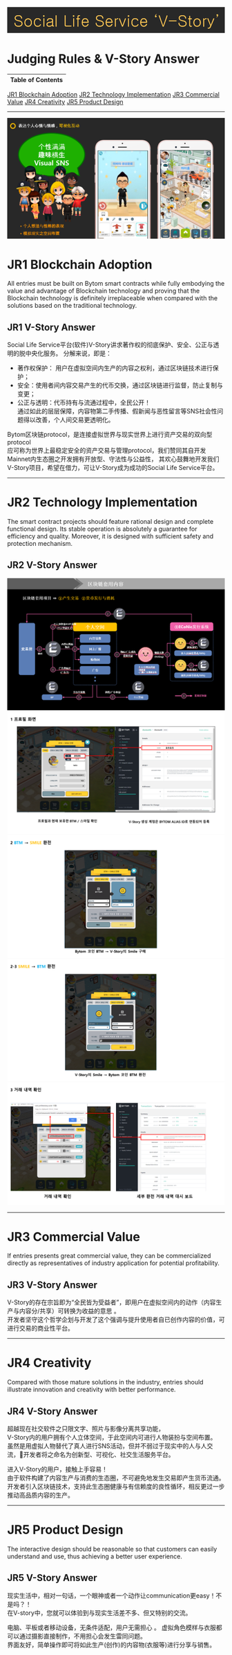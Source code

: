<img src='images/banner.png' href='http://vstory-bytom.onlinestory.co.kr:33080/index.html'/>

Judging Rules & V-Story Answer  
====

| Table of Contents |
| --- |
  [JR1 Blockchain Adoption](#JR1-Blockchain-Adoption) 
  [JR2 Technology Implementation](#JR2-Technology-Implementation) 
  [JR3 Commercial Value](#JR3-Commercial-Value) 
  [JR4 Creativity](#JR4-Creativity) 
  [JR5 Product Design](#JR5-Product-Design) 

---------------------------------

<img src='images/p0.png'/>

JR1 Blockchain Adoption
====

All entries must be built on Bytom smart contracts while fully
embodying the value and advantage of Blockchain technology
and proving that the Blockchain technology is definitely
irreplaceable when compared with the solutions based on the
traditional technology. 

JR1 V-Story Answer
----

Social Life Service平台(软件)V-Story讲求著作权的彻底保护、安全、公正与透明的脱中央化服务。 
分解来说，即是：  
- 著作权保护： 用户在虚拟空间内生产的内容之权利，通过区块链技术进行保护；  
- 安全：使用者间内容交易产生的代币交换，通过区块链进行监督，防止复制与变更；  
- 公正与透明：代币持有与流通过程中，全民公开！  
通过如此的层层保障，内容物第二手传播、假新闻与恶性留言等SNS社会性问题得以改善，个人间交易更透明化。  


Bytom区块链protocol，是连接虚拟世界与现实世界上进行资产交易的双向型protocol  
应可称为世界上最稳定安全的资产交易与管理protocol，我们赞同其自开发Mainnet内生态圈之开发拥有开放型、守法性与公益性， 
其欢心鼓舞地开发我们V-Story项目，希望在借力，可让V-Story成为成功的Social Life Service平台。 


-------------------------------------

JR2 Technology Implementation
====

The smart contract projects should feature rational design and
complete functional design. Its stable operation is absolutely a
guarantee for efficiency and quality. Moreover, it is designed
with sufficient safety and protection mechanism.  
  
JR2 V-Story Answer
----

<img src='images/p2.png'/>

<img src='images/tech1.PNG'/>

<img src='images/tech2.PNG'/>

<img src='images/tech3.PNG'/>

<img src='images/tech4.PNG'/>

-------------------------------------

JR3 Commercial Value
====

If entries presents great commercial value, they can be
commercialized directly as representatives of industry
application for potential profitability.  
  
JR3 V-Story Answer
----

V-Story的存在宗旨即为“全民皆为受益者”，即用户在虚拟空间内的动作（内容生产与内容分/共享）可转换为收益的意思 。  
开发者坚守这个哲学企划与开发了这个强调与提升使用者自已创作内容的价值，可进行交易的商业性平台。  

-------------------------------------

JR4 Creativity
====

Compared with those mature solutions in the industry, entries
should illustrate innovation and creativity with better
performance.  

JR4 V-Story Answer
----

超越现在社交软件之只限文字、照片与影像分离共享功能，  
V-Story内的用户拥有个人立体空间，于此空间内可进行人物装扮与空间布置。  
虽然是用虚拟人物替代了真人进行SNS活动，但并不弱过于现实中的人与人交流，开发者将之命名为创新型、可视化、社交生活服务平台。 

进入V-Story的用户，接触上手容易！  
由于软件构建了内容生产与消费的生态圈，不可避免地发生交易即产生货币流通。  
开发者引入区块链技术，支持此生态圈健康与有信赖度的良性循环，相反更过一步推动高品质内容的生产。  

-------------------------------------
  
JR5 Product Design
====

The interactive design should be reasonable so that customers
can easily understand and use, thus achieving a better user
experience.  
  
JR5 V-Story Answer
----

现实生活中，相对一句话，一个眼神或者一个动作让communication更easy！不是吗？！  
在V-story中，您就可以体验到与现实生活差不多、但又特别的交流。  

电脑、平板或者移动设备，无条件适配，用户无需担心 。
虚拟角色模样与衣服都可以通过摄影直接制作，不用担心会发生雷同问题。  
界面友好，简单操作即可将如此生产(创作)的内容物(衣服等)进行分享与销售。  

